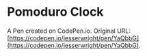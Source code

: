 # Pomoduro Clock

A Pen created on CodePen.io. Original URL: [https://codepen.io/jesserwright/pen/YaQbbG](https://codepen.io/jesserwright/pen/YaQbbG).

